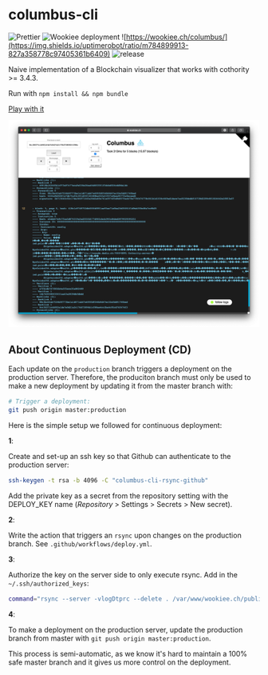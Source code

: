 # columbus-cli

![Prettier](https://github.com/dedis/columbus-cli/workflows/Prettier/badge.svg)
![Wookiee deployment](https://github.com/dedis/columbus-cli/workflows/Wookiee%20deployment/badge.svg)
![https://wookiee.ch/columbus/](https://img.shields.io/uptimerobot/ratio/m784899913-827a358778c97405361b6409)
![release](https://img.shields.io/github/v/release/dedis/columbus-cli)

 Naive implementation of a Blockchain visualizer that works with cothority >= 3.4.3.

Run with `npm install && npm bundle`

[Play with it](https://wookiee.ch/columbus/)

<div align="center">
    <img src="docs/preview.png">
</div>

## About Continuous Deployment (CD)

Each update on the `production` branch triggers a deployment on the production
server. Therefore, the produciton branch must only be used to make a new
deployment by updating it from the master branch with:

```bash
# Trigger a deployment:
git push origin master:production
```

Here is the simple setup we followed for continuous deployment:

**1**:

Create and set-up an ssh key so that Github can authenticate to the production
server:

```bash
ssh-keygen -t rsa -b 4096 -C "columbus-cli-rsync-github"
```

Add the private key as a secret from the repository setting with the DEPLOY_KEY
name (*Repository* > Settings > Secrets > New secret).

**2**:

Write the action that triggers an `rsync` upon changes on the production branch.
See `.github/workflows/deploy.yml`.

**3**:

Authorize the key on the server side to only execute rsync. Add in the
`~/.ssh/authorized_keys`:

```bash
command="rsync --server -vlogDtprc --delete . /var/www/wookiee.ch/public_html/columbus" ssh-rsa PUBLIC_SSH_KEY
```

**4**:

To make a deployment on the production server, update the production branch from
master with `git push origin master:production`.

This process is semi-automatic, as we know it's hard to maintain a 100% safe
master branch and it gives us more control on the deployment.
